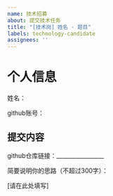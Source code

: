 ```yaml
---
name: 技术招募
about: 提交技术任务
title: "[技术岗] 姓名 - 题目"
labels: technology-candidate
assignees: ''
---
```


# 个人信息
姓名：

github账号：

## 提交内容

github仓库链接：_________________

简要说明你的思路（不超过300字）：

[请在此处填写]
